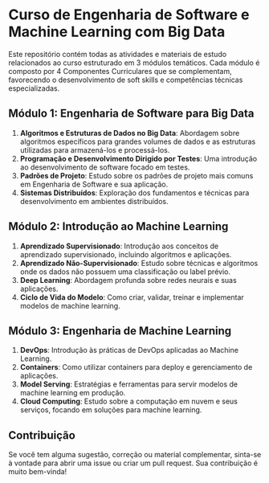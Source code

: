 # Curso de Engenharia de Software e Machine Learning com Big Data

Este repositório contém todas as atividades e materiais de estudo relacionados ao curso estruturado em 3 módulos temáticos. Cada módulo é composto por 4 Componentes Curriculares que se complementam, favorecendo o desenvolvimento de soft skills e competências técnicas especializadas.

## Módulo 1: Engenharia de Software para Big Data

1. **Algoritmos e Estruturas de Dados no Big Data**: Abordagem sobre algoritmos específicos para grandes volumes de dados e as estruturas utilizadas para armazená-los e processá-los.
2. **Programação e Desenvolvimento Dirigido por Testes**: Uma introdução ao desenvolvimento de software focado em testes.
3. **Padrões de Projeto**: Estudo sobre os padrões de projeto mais comuns em Engenharia de Software e sua aplicação.
4. **Sistemas Distribuídos**: Exploração dos fundamentos e técnicas para desenvolvimento em ambientes distribuídos.

## Módulo 2: Introdução ao Machine Learning

1. **Aprendizado Supervisionado**: Introdução aos conceitos de aprendizado supervisionado, incluindo algoritmos e aplicações.
2. **Aprendizado Não-Supervisionado**: Estudo sobre técnicas e algoritmos onde os dados não possuem uma classificação ou label prévio.
3. **Deep Learning**: Abordagem profunda sobre redes neurais e suas aplicações.
4. **Ciclo de Vida do Modelo**: Como criar, validar, treinar e implementar modelos de machine learning.

## Módulo 3: Engenharia de Machine Learning

1. **DevOps**: Introdução às práticas de DevOps aplicadas ao Machine Learning.
2. **Containers**: Como utilizar containers para deploy e gerenciamento de aplicações.
3. **Model Serving**: Estratégias e ferramentas para servir modelos de machine learning em produção.
4. **Cloud Computing**: Estudo sobre a computação em nuvem e seus serviços, focando em soluções para machine learning.

## Contribuição

Se você tem alguma sugestão, correção ou material complementar, sinta-se à vontade para abrir uma issue ou criar um pull request. Sua contribuição é muito bem-vinda!

